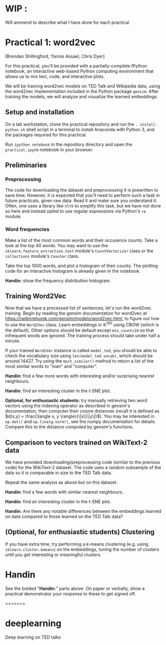 # WIP :
Will ammend to describe what I have done for each practical

# Practical 1: word2vec
[Brendan Shillingford, Yannis Assael, Chris Dyer]

For this practical, you'll be provided with a partially-complete IPython notebook, an interactive web-based Python computing environment that allows us to mix text, code, and interactive plots.

We will be training word2vec models on TED Talk and Wikipedia data, using the word2vec implementation included in the Python package `gensim`. After training the models, we will analyze and visualize the learned embeddings.

## Setup and installation
On a lab workstation, clone the practical repository and run the `. install-python.sh` shell script in a terminal to install Anaconda with Python 3, and the packages required for this practical.

Run `ipython notebook` in the repository directory and open the `practical.ipynb` notebook in your browser.

## Preliminaries

### Preprocessing
The code for downloading the dataset and preprocessing it is prewritten to save time. However, it is expected that you'll need to perform such a task in future practicals, given raw data. Read it and make sure you understand it. Often, one uses a library like `nltk` to simplify this task, but we have not done so here and instead opted to use regular expressions via Python's `re` module.

### Word frequencies
Make a list of the most common words and their occurence counts. Take a look at the top 40 words. You may want to use the `sklearn.feature_extraction.text` module's `CountVectorizer` class or the `collections` module's `Counter` class.

Take the top 1000 words, and plot a histogram of their counts. The plotting code for an interactive histogram is already given in the notebook.

**Handin:** show the frequency distribution histogram.

## Training Word2Vec
Now that we have a processed list of sentences, let's run the word2vec training. Begin by reading the gensim documentation for word2vec at <https://radimrehurek.com/gensim/models/word2vec.html>, to figure out how to use the `Word2Vec` class. Learn embeddings in $\mathbb R^{100}$ using CBOW (which is the default). Other options should be default except `min_count=10` so that infrequent words are ignored. The training process should take under half a minute.

If your trained `Word2Vec` instance is called `model_ted`, you should be able to check the vocabulary size using `len(model_ted.vocab)`, which should be around 14427. Try using the `most_similar()` method to return a list of the most similar words to "man" and "computer".

**Handin:** find a few more words with interesting and/or surprising nearest neighbours.

**Handin:** find an interesting cluster in the t-SNE plot.

**Optional, for enthusiastic students:** try manually retrieving two word vectors using the indexing operator as described in gensim's documentation, then computer their cosine distances (recall it is defined as $d(x,y) = \frac{\langle x, y \rangle}{\|x\|\|y\|}$). You may be interested in `np.dot()` and `np.linalg.norm()`, see the numpy documentation for details. Compare this to the distance computed by gensim's functions.

## Comparison to vectors trained on WikiText-2 data
We have provided downloading/preprocessing code (similar to the previous code) for the WikiText-2 dataset. The code uses a random subsample of the data so it is comparable in size to the TED Talk data.

Repeat the same analysis as above but on this dataset.

**Handin:** find a few words with similar nearest neighbours.

**Handin:** find an interesting cluster in the t-SNE plot.

**Handin:** Are there any notable differences between the embeddings learned on data compared to those learned on the TED Talk data?


## (Optional, for enthusiastic students) Clustering
If you have extra time, try performing a k-means clustering (e.g. using `sklearn.cluster.kmeans`) on the embeddings, tuning the number of clusters until you get interesting or meaningful clusters.

# Handin
See the bolded "**Handin:**" parts above. On paper or verbally, show a practical demonstrator your response to these to get signed off.

=======
# deeplearning
Deep learning on TED talks

